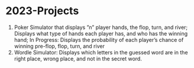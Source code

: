 # 2023-Projects
1. Poker Simulator that displays ”n” player hands, the flop, turn, and river; Displays what type of hands each player has, and who has the winning hand; In Progress: Displays the probability of each player’s chance of winning pre-flop, flop, turn, and river
2. Wordle Simulator: Displays which letters in the guessed word are in the right place, wrong place, and not in the secret word.
